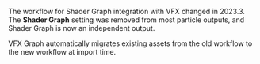 The workflow for Shader Graph integration with VFX changed in 2023.3. The **Shader Graph** setting was removed from most particle outputs, and Shader Graph is now an independent output.

VFX Graph automatically migrates existing assets from the old workflow to the new workflow at import time.

